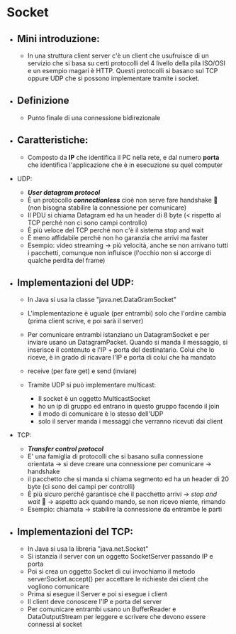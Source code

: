 # Socket
- ## Mini introduzione:
    - In una struttura client server c'è un client che usufruisce di un servizio che si basa su certi protocolli del 4 livello della pila ISO/OSI e un esempio magari è HTTP. Questi protocolli si basano sul TCP oppure UDP che si possono implementare tramite i socket.
- ## Definizione
    - Punto finale di una connessione bidirezionale 
- ## Caratteristiche:
    - Composto da **IP** che identifica il PC nella rete, e dal numero **porta** che identifica l'applicazione che è in esecuzione su quel computer

- UDP:
    - ***User datagram protocol***
    - È un protocollo ***connectionless*** cioè non serve fare handshake 🤝 (non bisogna stabilire la connessione per comunicare)
    - Il PDU si chiama Datagram ed ha un header di 8 byte (< rispetto al TCP perché non ci sono campi controllo) 
    - È più veloce del TCP perché non c'è il sistema stop and wait 
    - È meno affidabile perché non ho garanzia che arrivi ma faster
    - Esempio: video streaming $\to$ più velocità, anche se non arrivano tutti i pacchetti, comunque non influisce (l'occhio non si accorge di qualche perdita del frame)
- ## Implementazioni del UDP:
    - In Java si usa la classe "java.net.DataGramSocket"
    - L'implementazione è uguale (per entrambi) solo che l'ordine cambia (prima client scrive, e poi sarà il server)
    - Per comunicare entrambi istanziano un DatagramSocket e per inviare usano un DatagramPacket. Quando si manda il messaggio, si inserisce il contenuto e l'IP + porta del destinatario. Colui che lo riceve, è in grado di ricavare l'IP e porta di colui che ha mandato 
    - receive (per fare get) e send (inviare)

    - Tramite UDP si può implementare multicast:
        - Il socket è un oggetto MulticastSocket 
        - ho un ip di gruppo ed entrano in questo gruppo facendo il join 
        - il modo di comunicare è lo stesso dell'UDP 
        - solo il server manda i messaggi che verranno ricevuti dai client

- TCP:
    - ***Transfer control protocol***
    - E' una famiglia di protocolli che si basano sulla connessione orientata $\to$ si deve creare una connessione per comunicare $\to$ handshake 
    - il pacchetto che si manda si chiama segmento ed ha un header di 20 byte (ci sono dei campi per controlli)
    - È più sicuro perché garantisce che il pacchetto arrivi $\to$ *stop and wait* 🛑 $\to$ aspetto ack quando mando, se non ricevo niente, rimando 
    - Esempio: chiamata $\to$ stabilire la connessione da entrambe le parti 
- ## Implementazioni del TCP:
    - In Java si usa la libreria "java.net.Socket"
    - Si istanzia il server con un oggetto SocketServer passando IP e porta
    - Poi si crea un oggetto Socket di cui invochiamo il metodo serverSocket.accept() per accettare le richieste dei client che vogliono comunicare
    - Prima si esegue il Server e poi si esegue i client
    - Il client deve conoscere l'IP e porta del server  
    - Per comunicare entrambi usano un BufferReader e DataOutputStream per leggere e scrivere che devono essere connessi al socket 

